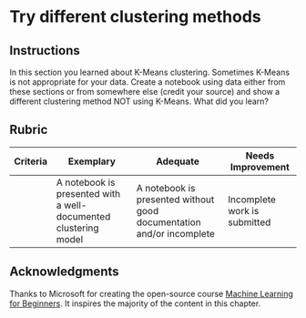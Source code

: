 # Try different clustering methods

## Instructions

In this section you learned about K-Means clustering. Sometimes K-Means is not appropriate for your data. Create a notebook using data either from these sections or from somewhere else (credit your source) and show a different clustering method NOT using K-Means. What did you learn? 

## Rubric

| Criteria | Exemplary                                                       | Adequate                                                             | Needs Improvement            |
| -------- | --------------------------------------------------------------- | -------------------------------------------------------------------- | ---------------------------- |
|          | A notebook is presented with a well-documented clustering model | A notebook is presented without good documentation and/or incomplete | Incomplete work is submitted |

## Acknowledgments

Thanks to Microsoft for creating the open-source course [Machine Learning for Beginners](https://github.com/microsoft/ML-For-Beginners). It inspires the majority of the content in this chapter.